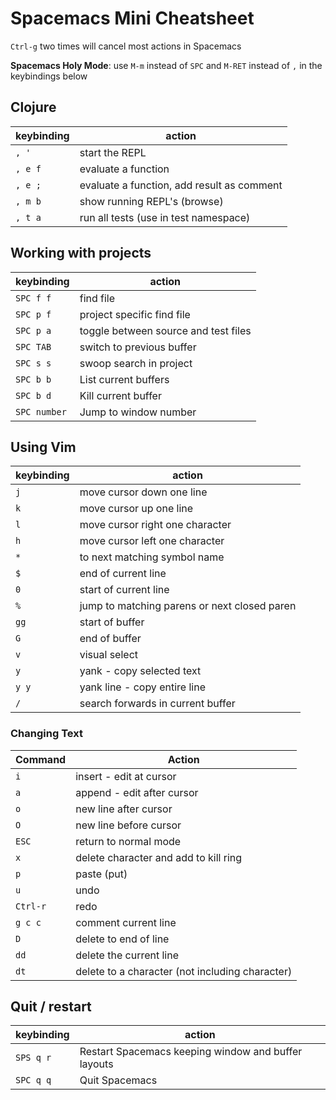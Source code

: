 # Spacemacs Mini Cheatsheet

`Ctrl-g` two times will cancel most actions in Spacemacs

**Spacemacs Holy Mode**: use `M-m` instead of `SPC` and `M-RET` instead of `,` in the keybindings below

## Clojure

| keybinding | action                                     |
|------------|--------------------------------------------|
| `, '`      | start the REPL                             |
| `, e f`    | evaluate a function                        |
| `, e ;`    | evaluate a function, add result as comment |
| `, m b`    | show running REPL's (browse) |
| `, t a`    | run all tests (use in test namespace)       |


## Working with projects

| keybinding   | action                               |
|--------------|--------------------------------------|
| `SPC f f`    | find file                            |
| `SPC p f`    | project specific find file           |
| `SPC p a`    | toggle between source and test files |
| `SPC TAB`    | switch to previous buffer            |
| `SPC s s`    | swoop search in project              |
| `SPC b b`    | List current buffers                 |
| `SPC b d`    | Kill current buffer                  |
| `SPC number` | Jump to window number                |

## Using Vim

| keybinding | action                                       |
|------------|----------------------------------------------|
| `j`        | move cursor down one line                    |
| `k`        | move cursor up one line                      |
| `l`        | move cursor right one character              |
| `h`        | move cursor left one character               |
| `*`        | to next matching symbol name                 |
| `$`        | end of current line                          |
| `0`        | start of current line                        |
| `%`        | jump to matching parens or next closed paren |
| `gg`       | start of buffer                              |
| `G`        | end of buffer                                |
| `v`        | visual select                                |
| `y`        | yank - copy selected text                    |
| `y y`      | yank line - copy entire line                 |
| `/`        | search forwards in current buffer            |

### Changing Text

| Command  | Action                                          |
| ---      | ---                                             |
| `i`      | insert - edit at cursor                         |
| `a`      | append - edit after cursor                      |
| `o`      | new line after cursor                           |
| `O`      | new line before cursor                          |
| `ESC`    | return to normal mode                           |
| `x`      | delete character and add to kill ring           |
| `p`      | paste (put)                                     |
| `u`      | undo                                            |
| `Ctrl-r` | redo                                            |
| `g c c`  | comment current line                            |
| `D`     | delete to end of line                           |
| `dd`     | delete the current line                         |
| `dt`     | delete to a character (not including character) |

## Quit / restart

| keybinding | action                                       |
|------------|----------------------------------------------|
| `SPS q r` | Restart Spacemacs keeping window and buffer layouts |
| `SPC q q` | Quit Spacemacs                                             |
